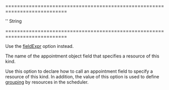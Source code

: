 <!--**
/*-------------------------------------------
    Auto-generated file. Do not modify.
-------------------------------------------

**-->
<!--dep--><!--/dep-->
===========================================================================
<!--default-->''<!--/default-->
<!--type-->String<!--/type-->
===========================================================================

<!--deprecated-->
Use the [fieldExpr](/Documentation/ApiReference/UI_Widgets/dxScheduler/Configuration/resources/#fieldExpr) option instead.
<!--/deprecated-->

<!--shortDescription-->
The name of the appointment object field that specifies a resource of this kind.
<!--/shortDescription-->

<!--fullDescription-->
Use this option to declare how to call an appointment field to specify a resource of this kind. In addition, the value of this option is used to define [grouping](/Documentation/Guide/Widgets/Scheduler/Resources/#Group_Appointments_by_Resources) by resources in the scheduler.


<!--/fullDescription-->